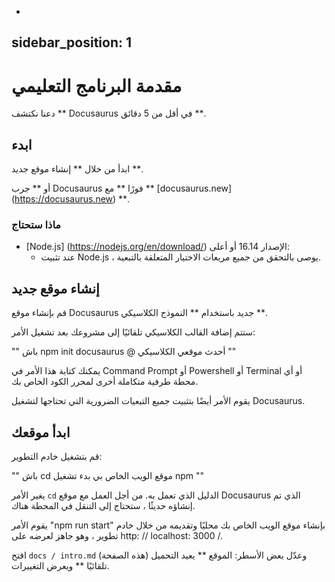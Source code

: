 -
sidebar_position: 1
-

# مقدمة البرنامج التعليمي

دعنا نكتشف ** Docusaurus في أقل من 5 دقائق **.

## ابدء

ابدأ من خلال ** إنشاء موقع جديد **.

أو ** جرب Docusaurus فورًا ** مع ** [docusaurus.new] (https://docusaurus.new) **.

### ماذا ستحتاج

- [Node.js] (https://nodejs.org/en/download/) الإصدار 16.14 أو أعلى:
  - عند تثبيت Node.js ، يوصى بالتحقق من جميع مربعات الاختيار المتعلقة بالتبعية.

## إنشاء موقع جديد

قم بإنشاء موقع Docusaurus جديد باستخدام ** النموذج الكلاسيكي **.

ستتم إضافة القالب الكلاسيكي تلقائيًا إلى مشروعك بعد تشغيل الأمر:

"" باش
npm init docusaurus @ أحدث موقعي الكلاسيكي
""

يمكنك كتابة هذا الأمر في Command Prompt أو Powershell أو Terminal أو أي محطة طرفية متكاملة أخرى لمحرر الكود الخاص بك.

يقوم الأمر أيضًا بتثبيت جميع التبعيات الضرورية التي تحتاجها لتشغيل Docusaurus.

## ابدأ موقعك

قم بتشغيل خادم التطوير:

"" باش
cd موقع الويب الخاص بي
بدء تشغيل npm
""

يغير الأمر `cd` الدليل الذي تعمل به. من أجل العمل مع موقع Docusaurus الذي تم إنشاؤه حديثًا ، ستحتاج إلى التنقل في المحطة هناك.

يقوم الأمر "npm run start" بإنشاء موقع الويب الخاص بك محليًا وتقديمه من خلال خادم تطوير ، وهو جاهز لعرضه على http: // localhost: 3000 /.

افتح `docs / intro.md` (هذه الصفحة) وعدّل بعض الأسطر: الموقع ** يعيد التحميل تلقائيًا ** ويعرض التغييرات.